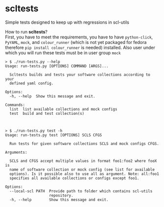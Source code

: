 # scltests
Simple tests designed to keep up with regressions in scl-utils

How to run **scltests**?  
First, you have to meet the requirements, you have to have `python-click`, `PyYAML`, `mock`, and `colour_runner` (which is not yet packaged for fedora therefore `pip install colour_runner` is needed) installed. Also user under which you will run these tests must be in user group `mock`

```
> $ ./run-tests.py --help
Usage: run-tests.py [OPTIONS] COMMAND [ARGS]...

  Scltests builds and tests your software collections according to your
  defined yaml config.

Options:
  -h, --help  Show this message and exit.

Commands:
  list  list available collections and mock configs
  test  build and test collection(s)



> $ ./run-tests.py test -h                                                                                
Usage: run-tests.py test [OPTIONS] SCLS CFGS

  Run tests for given software collections SCLS and mock configs CFGS.

Arguments:

  SCLS and CFGS accept multiple values in format foo1:foo2 where fooX is
  name of software collection or mock config (see list for available
  options). Is it possible also to use all as argument. Note: all:foo1
  specifies all available collections or configs except foo1.

Options:
  --local-scl PATH  Provide path to folder which contains scl-utils
                    repository.
  -h, --help        Show this message and exit.

```

